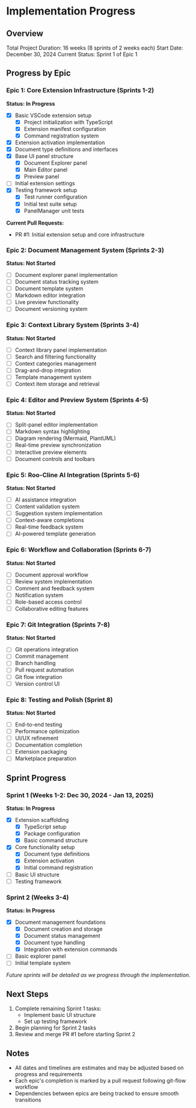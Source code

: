 # Implementation Progress

## Overview
Total Project Duration: 16 weeks (8 sprints of 2 weeks each)
Start Date: December 30, 2024
Current Status: Sprint 1 of Epic 1

## Progress by Epic

### Epic 1: Core Extension Infrastructure (Sprints 1-2)
**Status: In Progress**
- [x] Basic VSCode extension setup
  - [x] Project initialization with TypeScript
  - [x] Extension manifest configuration
  - [x] Command registration system
- [x] Extension activation implementation
- [x] Document type definitions and interfaces
- [x] Base UI panel structure
  - [x] Document Explorer panel
  - [x] Main Editor panel
  - [x] Preview panel
- [ ] Initial extension settings
- [x] Testing framework setup
  - [x] Test runner configuration
  - [x] Initial test suite setup
  - [x] PanelManager unit tests

**Current Pull Requests:**
- PR #1: Initial extension setup and core infrastructure

### Epic 2: Document Management System (Sprints 2-3)
**Status: Not Started**
- [ ] Document explorer panel implementation
- [ ] Document status tracking system
- [ ] Document template system
- [ ] Markdown editor integration
- [ ] Live preview functionality
- [ ] Document versioning system

### Epic 3: Context Library System (Sprints 3-4)
**Status: Not Started**
- [ ] Context library panel implementation
- [ ] Search and filtering functionality
- [ ] Context categories management
- [ ] Drag-and-drop integration
- [ ] Template management system
- [ ] Context item storage and retrieval

### Epic 4: Editor and Preview System (Sprints 4-5)
**Status: Not Started**
- [ ] Split-panel editor implementation
- [ ] Markdown syntax highlighting
- [ ] Diagram rendering (Mermaid, PlantUML)
- [ ] Real-time preview synchronization
- [ ] Interactive preview elements
- [ ] Document controls and toolbars

### Epic 5: Roo-Cline AI Integration (Sprints 5-6)
**Status: Not Started**
- [ ] AI assistance integration
- [ ] Content validation system
- [ ] Suggestion system implementation
- [ ] Context-aware completions
- [ ] Real-time feedback system
- [ ] AI-powered template generation

### Epic 6: Workflow and Collaboration (Sprints 6-7)
**Status: Not Started**
- [ ] Document approval workflow
- [ ] Review system implementation
- [ ] Comment and feedback system
- [ ] Notification system
- [ ] Role-based access control
- [ ] Collaborative editing features

### Epic 7: Git Integration (Sprints 7-8)
**Status: Not Started**
- [ ] Git operations integration
- [ ] Commit management
- [ ] Branch handling
- [ ] Pull request automation
- [ ] Git flow integration
- [ ] Version control UI

### Epic 8: Testing and Polish (Sprint 8)
**Status: Not Started**
- [ ] End-to-end testing
- [ ] Performance optimization
- [ ] UI/UX refinement
- [ ] Documentation completion
- [ ] Extension packaging
- [ ] Marketplace preparation

## Sprint Progress

### Sprint 1 (Weeks 1-2: Dec 30, 2024 - Jan 13, 2025)
**Status: In Progress**
- [x] Extension scaffolding
  - [x] TypeScript setup
  - [x] Package configuration
  - [x] Basic command structure
- [x] Core functionality setup
  - [x] Document type definitions
  - [x] Extension activation
  - [x] Initial command registration
- [ ] Basic UI structure
- [ ] Testing framework

### Sprint 2 (Weeks 3-4)
**Status: In Progress**
- [x] Document management foundations
  - [x] Document creation and storage
  - [x] Document status management
  - [x] Document type handling
  - [x] Integration with extension commands
- [ ] Basic explorer panel
- [ ] Initial template system

_Future sprints will be detailed as we progress through the implementation._

## Next Steps
1. Complete remaining Sprint 1 tasks:
   - Implement basic UI structure
   - Set up testing framework
2. Begin planning for Sprint 2 tasks
3. Review and merge PR #1 before starting Sprint 2

## Notes
- All dates and timelines are estimates and may be adjusted based on progress and requirements
- Each epic's completion is marked by a pull request following git-flow workflow
- Dependencies between epics are being tracked to ensure smooth transitions